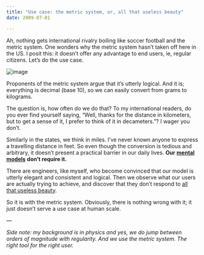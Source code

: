 ```yaml
---
title: "Use case: the metric system, or, all that useless beauty"
date: 2009-07-01

---
```


Ah, nothing gets international rivalry boiling like soccer football and the metric system. One wonders why the metric system hasn’t taken off here in the US. I posit this: it doesn’t offer any advantage to end users, ie, regular citizens. Let’s do the use case.

![image](//ecx.images-amazon.com/images/I/51vG9JGXq8L._SL500_AA300_.jpg)

Proponents of the metric system argue that it’s utterly logical. And it is; everything is decimal (base 10), so we can easily convert from grams to kilograms.

The question is, how often do we do that? To my international readers, do you ever find yourself saying, “Well, thanks for the distance in kilometers, but to get a sense of it, I prefer to think of it in decameters.”? I wager you don’t.

Similarly in the states, we think in miles. I’ve never known anyone to express a travelling distance in feet. So even though the conversion is tedious and arbitrary, it doesn’t present a practical barrier in our daily lives. **Our** [**mental models**](//en.wikipedia.org/wiki/Mental_model) **don’t require it.**

There are engineers, like myself, who become convinced that our model is utterly elegant and consistent and logical. Then we observe what our users are actually trying to achieve, and discover that they don’t respond to [all that useless beauty](//rd.io/x/QVp5JjdNuwg).

So it is with the metric system. Obviously, there is nothing wrong with it; it just doesn’t serve a use case at human scale.

—

_Side note: my background is in physics and yes, we do jump between orders of magnitude with regularity. And we use the metric system. The right tool for the right user._
